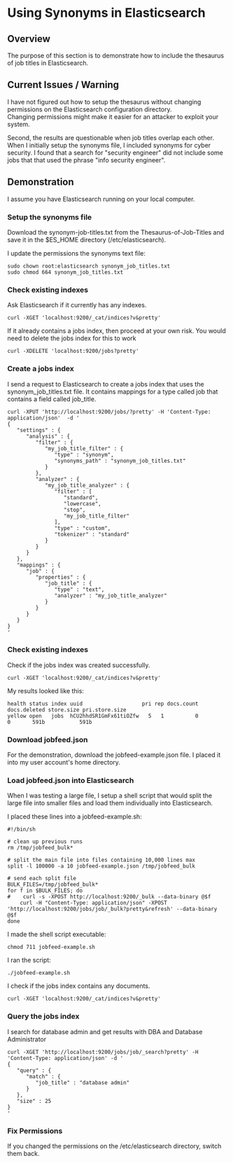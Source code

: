 # Using Synonyms in Elasticsearch

## Overview
The purpose of this section is to demonstrate how to include the thesaurus of job titles in Elasticsearch.  

## Current Issues / Warning
I have not figured out how to setup the thesaurus without changing permissions on the Elasticsearch configuration directory.  
Changing permissions might make it easier for an attacker to exploit your system.

Second, the results are questionable when job titles overlap each other.  When I initially setup the synonyms file, I included synonyms for cyber security.  I found that a search for "security engineer" did not include some jobs that that used the phrase "info security engineer".

## Demonstration
I assume you have Elasticsearch running on your local computer.

### Setup the synonyms file
Download the synonym-job-titles.txt from the Thesaurus-of-Job-Titles and save it in the $ES_HOME directory (/etc/elasticsearch).

I update the permissions the synonyms text file:

    sudo chown root:elasticsearch synonym_job_titles.txt
    sudo chmod 664 synonym_job_titles.txt


### Check existing indexes
Ask Elasticsearch if it currently has any indexes.

    curl -XGET 'localhost:9200/_cat/indices?v&pretty'

If it already contains a jobs index, then proceed at your own risk.  You would need to delete the jobs index for this to work

    curl -XDELETE 'localhost:9200/jobs?pretty'

### Create a jobs index

I send a request to Elasticsearch to create a jobs index that uses the synonym_job_titles.txt file.
It contains mappings for a type called job that contains a field called job_title.

    curl -XPUT 'http://localhost:9200/jobs/?pretty' -H 'Content-Type: application/json'  -d '
    {
       "settings" : {
          "analysis" : {
             "filter" : {
                "my_job_title_filter" : {
                   "type" : "synonym",
                   "synonyms_path" : "synonym_job_titles.txt"
                }
             },
             "analyzer" : {
                "my_job_title_analyzer" : {
                   "filter" : [
                      "standard",
                      "lowercase",
                      "stop",
                      "my_job_title_filter"
                   ],
                   "type" : "custom",
                   "tokenizer" : "standard"
                }
             }
          }
       },
       "mappings" : {
          "job" : {
             "properties" : {
                "job_title" : {
                   "type" : "text",
                   "analyzer" : "my_job_title_analyzer"
                }
             }
          }
       }
    }
    '


### Check existing indexes
Check if the jobs index was created successfully.

    curl -XGET 'localhost:9200/_cat/indices?v&pretty'


My results looked like this:

    health status index uuid                   pri rep docs.count docs.deleted store.size pri.store.size
    yellow open   jobs  hCU2hhdSR1GmFx61tiOZfw   5   1          0            0       591b           591b


### Download jobfeed.json
For the demonstration, download the jobfeed-example.json file.  I placed it into my user account's home directory.


### Load jobfeed.json into Elasticsearch
When I was testing a large file, I setup a shell script that would split the large file into smaller files and load them individually into Elasticsearch.

I placed these lines into a jobfeed-example.sh:

    #!/bin/sh

    # clean up previous runs
    rm /tmp/jobfeed_bulk*

    # split the main file into files containing 10,000 lines max
    split -l 100000 -a 10 jobfeed-example.json /tmp/jobfeed_bulk

    # send each split file
    BULK_FILES=/tmp/jobfeed_bulk*
    for f in $BULK_FILES; do
    #    curl -s -XPOST http://localhost:9200/_bulk --data-binary @$f
        curl -H "Content-Type: application/json" -XPOST 'http://localhost:9200/jobs/job/_bulk?pretty&refresh' --data-binary @$f
    done

I made the shell script executable:

    chmod 711 jobfeed-example.sh

I ran the script:

    ./jobfeed-example.sh

I check if the jobs index contains any documents.

    curl -XGET 'localhost:9200/_cat/indices?v&pretty'



### Query the jobs index
I search for database admin and get results with DBA and Database Administrator

    curl -XGET 'http://localhost:9200/jobs/job/_search?pretty' -H 'Content-Type: application/json' -d '
    {
       "query" : {
          "match" : {
             "job_title" : "database admin"
          }
       },
       "size" : 25
    }
    '

### Fix Permissions
If you changed the permissions on the /etc/elasticsearch directory, switch them back.




